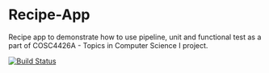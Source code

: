 # Recipe-App
Recipe app to demonstrate how to use pipeline, unit and functional test as a part of COSC4426A - Topics in Computer Science I project.

[![Build Status](https://dev.azure.com/naveenvijay2014/naveenvijay2014/_apis/build/status/navivnm.Recipe-App?branchName=master)](https://dev.azure.com/naveenvijay2014/naveenvijay2014/_build/latest?definitionId=2&branchName=master)
